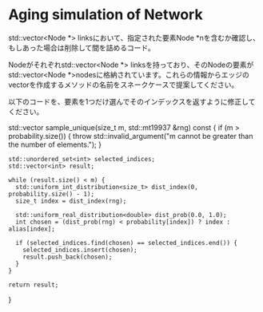 # Aging simulation of Network

std::vector<Node *> linksにおいて、指定された要素Node *nを含むか確認し、もしあった場合は削除して間を詰めるコード。

Nodeがそれぞれstd::vector<Node *> linksを持っており、そのNodeの要素がstd::vector<Node *>nodesに格納されています。これらの情報からエッジのvectorを作成するメソッドの名前をスネークケースで提案してください。


以下のコードを、要素を1つだけ選んでそのインデックスを返すように修正してください。

  std::vector<int> sample_unique(size_t m, std::mt19937 &rng) const {
    if (m > probability.size()) {
      throw std::invalid_argument("m cannot be greater than the number of elements.");
    }

    std::unordered_set<int> selected_indices;
    std::vector<int> result;

    while (result.size() < m) {
      std::uniform_int_distribution<size_t> dist_index(0, probability.size() - 1);
      size_t index = dist_index(rng);

      std::uniform_real_distribution<double> dist_prob(0.0, 1.0);
      int chosen = (dist_prob(rng) < probability[index]) ? index : alias[index];

      if (selected_indices.find(chosen) == selected_indices.end()) {
        selected_indices.insert(chosen);
        result.push_back(chosen);
      }
    }

    return result;
  }
